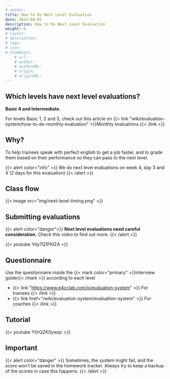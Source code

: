```yaml
---
# author: 
title: How to Do Next Level Evaluation
date: 2024-04-01
description: How to Do Next Level Evaluation
weight: 6
# layout: 
# description: 
# tags: 
# icon: 
# thumbnail: 
    # url: 
    # author: 
    # authorURL: 
    # origin: 
    # originURL: 
---
```


## Which levels have next level evaluations?

**Basic 4 and Intermediate.**

For levels Basic 1, 2 and 3, check out this article on {{< link "wiki/evaluation-system/how-to-do-monthly-evaluation" >}}Monthly evaluations.{{< /link >}}

## Why?

To help trainees speak with perfect english to get a job faster, and to grade them based on their performance so they can pass to the next level.

{{< alert color="info" >}}
    We do next level evaluations on week 4, day 3 and 4 (2 days for this evaluation)
{{< /alert >}}

## Class flow

{{< image src="img/next-level-timing.png" >}}

## Submitting evaluations

{{< alert color="danger">}}
**Next level evaluations need careful consideration.** Check this video to find out more.
{{< /alert >}}

{{< youtube Ydy7Q1FKIZA >}}

## Questionnaire

Use the questionnaire inside the {{< mark color="primary" >}}interview guide{{< /mark >}} according to each level
- {{< link  "https://www.e4cclab.com/p/evaluation-system" >}} For trainees {{< /link >}}
- {{< link  href="/wiki/evaluation-system/evaluation-system" >}} For coaches {{< /link >}}

## Tutorial

{{< youtube Y0rQZK0ywqc >}}

## Important

{{< alert color="danger" >}}
    Sometimes, the system might fail, and the score won’t be saved in the homework tracker. Always try to keep a backup of the scores in case this happens.
{{< /alert >}}

